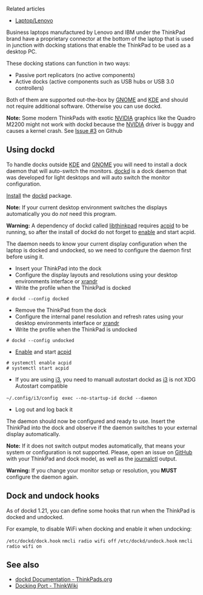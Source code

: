 Related articles

*   [Laptop/Lenovo](/index.php/Laptop/Lenovo "Laptop/Lenovo")

Business laptops manufactured by Lenovo and IBM under the ThinkPad brand have a proprietary connector at the bottom of the laptop that is used in junction with docking stations that enable the ThinkPad to be used as a desktop PC.

These docking stations can function in two ways:

*   Passive port replicators (no active components)
*   Active docks (active components such as USB hubs or USB 3.0 controllers)

Both of them are supported out-the-box by [GNOME](/index.php/GNOME "GNOME") and [KDE](/index.php/KDE "KDE") and should not require additional software. Otherwise you can use dockd.

**Note:** Some modern ThinkPads with exotic [NVIDIA](/index.php/NVIDIA "NVIDIA") graphics like the Quadro M2200 might not work with dockd because the [NVIDIA](/index.php/NVIDIA "NVIDIA") driver is buggy and causes a kernel crash. See [Issue #3](https://github.com/libthinkpad/dockd/issues/3) on Github

## Using dockd

To handle docks outside [KDE](/index.php/KDE "KDE") and [GNOME](/index.php/GNOME "GNOME") you will need to install a dock daemon that will auto-switch the monitors. [dockd](https://aur.archlinux.org/packages/dockd/) is a dock daemon that was developed for light desktops and will auto switch the monitor configuration.

[Install](/index.php/Install "Install") the [dockd](https://aur.archlinux.org/packages/dockd/) package.

**Note:** If your current desktop environment switches the displays automatically you do *not* need this program.

**Warning:** A dependency of dockd called [libthinkpad](https://aur.archlinux.org/packages/libthinkpad/) requires [acpid](/index.php/Acpid "Acpid") to be running, so after the install of dockd do not forget to [enable](/index.php/Enable "Enable") and start acpid.

The daemon needs to know your current display configuration when the laptop is docked and undocked, so we need to configure the daemon first before using it.

*   Insert your ThinkPad into the dock
*   Configure the display layouts and resolutions using your desktop environments interface or [xrandr](/index.php/Xrandr "Xrandr")
*   Write the profile when the ThinkPad is docked

```
# dockd --config docked

```

*   Remove the ThinkPad from the dock
*   Configure the internal panel resolution and refresh rates using your desktop environments interface or [xrandr](/index.php/Xrandr "Xrandr")
*   Write the profile when the ThinkPad is undocked

```
# dockd --config undocked

```

*   [Enable](/index.php/Enable "Enable") and start [acpid](/index.php/Acpid "Acpid")

```
# systemctl enable acpid
# systemctl start acpid

```

*   If you are using [i3](/index.php/I3 "I3"), you need to manuall autostart dockd as [i3](/index.php/I3 "I3") is not XDG Autostart compatible

 `~/.config/i3/config`  ` exec --no-startup-id dockd --daemon` 

*   Log out and log back it

The daemon should now be configured and ready to use. Insert the ThinkPad into the dock and observe if the daemon switches to your external display automatically.

**Note:** If it does not switch output modes automatically, that means your system or configuration is not supported. Please, open an issue on [GitHub](https://github.com/libthinkpad/dockd) with your ThinkPad and dock model, as well as the [journalctl](/index.php/Journalctl "Journalctl") output.

**Warning:** If you change your monitor setup or resolution, you **MUST** configure the daemon again.

## Dock and undock hooks

As of dockd 1.21, you can define some hooks that run when the ThinkPad is docked and undocked.

For example, to disable WiFi when docking and enable it when undocking:

 `/etc/dockd/dock.hook`  `nmcli radio wifi off`  `/etc/dockd/undock.hook`  `nmcli radio wifi on` 

## See also

*   [dockd Documentation - ThinkPads.org](http://thinkpads.org/projects/dockd/)
*   [Docking Port - ThinkWiki](http://www.thinkwiki.org/wiki/Docking_Port)